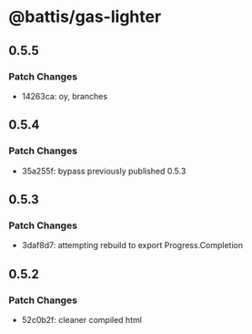 # @battis/gas-lighter

## 0.5.5

### Patch Changes

- 14263ca: oy, branches

## 0.5.4

### Patch Changes

- 35a255f: bypass previously published 0.5.3

## 0.5.3

### Patch Changes

- 3daf8d7: attempting rebuild to export Progress.Completion

## 0.5.2

### Patch Changes

- 52c0b2f: cleaner compiled html
